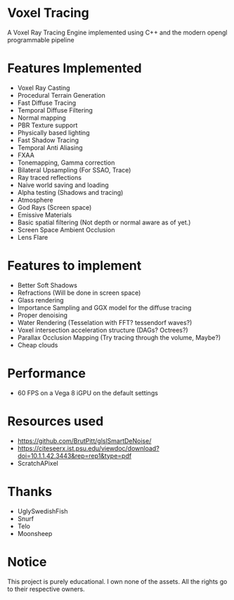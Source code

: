 # Voxel Tracing
A Voxel Ray Tracing Engine implemented using C++ and the modern opengl programmable pipeline

# Features Implemented
- Voxel Ray Casting
- Procedural Terrain Generation
- Fast Diffuse Tracing 
- Temporal Diffuse Filtering
- Normal mapping
- PBR Texture support
- Physically based lighting
- Fast Shadow Tracing
- Temporal Anti Aliasing
- FXAA
- Tonemapping, Gamma correction
- Bilateral Upsampling (For SSAO, Trace)
- Ray traced reflections 
- Naive world saving and loading
- Alpha testing (Shadows and tracing)
- Atmosphere 
- God Rays (Screen space) 
- Emissive Materials
- Basic spatial filtering (Not depth or normal aware as of yet.)
- Screen Space Ambient Occlusion
- Lens Flare

# Features to implement
- Better Soft Shadows
- Refractions (Will be done in screen space)
- Glass rendering 
- Importance Sampling and GGX model for the diffuse tracing
- Proper denoising
- Water Rendering (Tesselation with FFT? tessendorf waves?)
- Voxel intersection acceleration structure (DAGs? Octrees?) 
- Parallax Occlusion Mapping (Try tracing through the volume, Maybe?)
- Cheap clouds 

# Performance

- 60 FPS on a Vega 8 iGPU on the default settings

# Resources used
- https://github.com/BrutPitt/glslSmartDeNoise/
- https://citeseerx.ist.psu.edu/viewdoc/download?doi=10.1.1.42.3443&rep=rep1&type=pdf
- ScratchAPixel

# Thanks
- UglySwedishFish
- Snurf 
- Telo 
- Moonsheep

# Notice
This project is purely educational. I own none of the assets. All the rights go to their respective owners.
